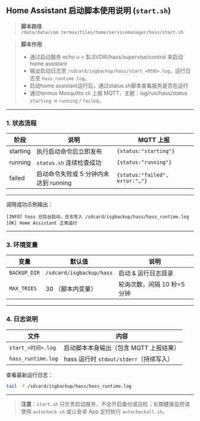 ## Home Assistant 启动脚本使用说明 (`start.sh`)

> **脚本路径**
> `/data/data/com.termux/files/home/servicemanager/hass/start.sh`

> **脚本作用**
>
> * 通过启动服务 echo u > $LSVDIR/hass/supervise/control 来启动home assistant
> * 输出启动日志至 `/sdcard/isgbackup/hass/start_<时间>.log`，运行日志至 `hass_runtime.log`。
> * 启动home assistant运行后，通过status.sh脚本查看服务是否在运行
> * 通过termux Mosquitto cli 上报 MQTT，主题：isg/run/hass/status `starting` → `running` / `failed`。

---

### 1. 状态流程

| 阶段       | 说明                       | MQTT 上报                        |
| -------- | ------------------------ | ------------------------------ |
| starting | 执行启动命令后立即发布              | `{status:"starting"}`          |
| running  | `status.sh` 连续检查成功       | `{status:"running"}`           |
| failed   | 启动命令失败或 5 分钟内未达到 running | `{status:"failed", error:"…"}` |

---

调用成功示例输出：

```
[INFO] hass 已后台启动，日志写入 /sdcard/isgbackup/hass/hass_runtime.log
[OK] Home Assistant 正常运行
```

---

### 3. 环境变量

| 变量             | 默认值                    | 说明                         |
| -------------- | ---------------------- | -------------------------- |
| `BACKUP_DIR`   | `/sdcard/isgbackup/hass` | 启动 & 运行日志目录                |
| `MAX_TRIES`    | 30 （脚本内变量）             | 轮询次数，间隔 10 秒=5 分钟          |

---

### 4. 日志说明

| 文件                 | 内容                             |
| ------------------ | ------------------------------ |
| `start_<时间>.log`   | 启动脚本本身输出（包含 MQTT 上报结果）         |
| `hass_runtime.log` | hass 运行时 `stdout/stderr`（持续写入） |

查看最新运行日志：

```bash
tail -f /sdcard/isgbackup/hass/hass_runtime.log
```

---

> **注意**：`start.sh` 只负责启动服务，不会开启备份或巡检；长期健康监控请使用 `autocheck.sh` 或让安卓 App 定时执行 `autocheckall.sh`。
